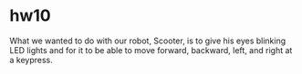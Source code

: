 # hw10

What we wanted to do with our robot, Scooter, is to give his eyes blinking LED lights and for it to be able to move forward, backward, left, and right at a keypress.
